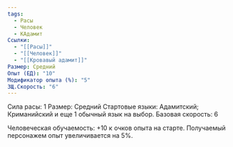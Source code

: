 ```yaml
---
tags:
  - Расы
  - Человек
  - КАдамит
Ссылки:
  - "[[Расы]]"
  - "[[Человек]]"
  - "[[Кровавый адамит]]"
Размер: Средний
Опыт (ЕД): "10"
Модификатор опыта (%): "5"
ЗЩ.Скорость: "6"
---
```

Сила расы: 1
Размер: Средний
Стартовые языки: Адамитский; Криманийский и еще 1 обычный язык на выбор.
Базовая скорость: 6


Человеческая обучаемость:
+10 к очков опыта на старте.
Получаемый персонажем опыт увеличивается на 5%.



